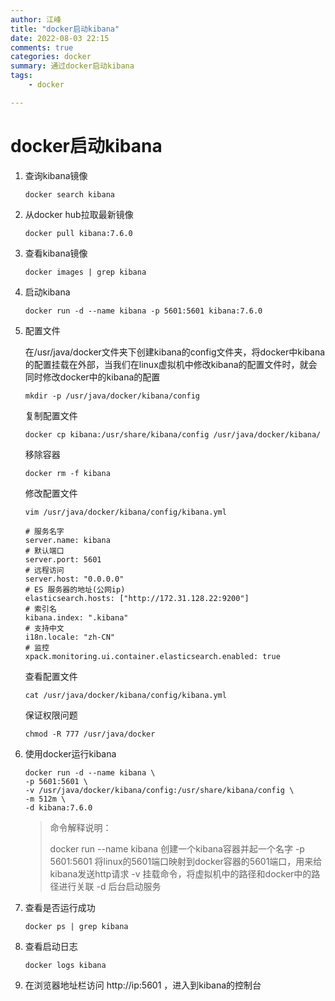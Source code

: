 ```yaml
---
author: 江峰
title: "docker启动kibana"
date: 2022-08-03 22:15
comments: true
categories: docker
summary: 通过docker启动kibana
tags: 
	- docker

---
```


<meta name="referrer" content="no-referrer" />

# docker启动kibana

1. 查询kibana镜像

   ```
   docker search kibana
   ```

2. 从docker hub拉取最新镜像

   ```
   docker pull kibana:7.6.0
   ```

3. 查看kibana镜像

   ```
   docker images | grep kibana
   ```

4. 启动kibana

   ```
   docker run -d --name kibana -p 5601:5601 kibana:7.6.0
   ```

5. 配置文件

   在/usr/java/docker文件夹下创建kibana的config文件夹，将docker中kibana的配置挂载在外部，当我们在linux虚拟机中修改kibana的配置文件时，就会同时修改docker中的kibana的配置

   ```
   mkdir -p /usr/java/docker/kibana/config
   ```

   复制配置文件

   ```
   docker cp kibana:/usr/share/kibana/config /usr/java/docker/kibana/
   ```

   移除容器

   ```
   docker rm -f kibana
   ```

   修改配置文件

   ```
   vim /usr/java/docker/kibana/config/kibana.yml
   ```

   ```
   # 服务名字
   server.name: kibana
   # 默认端口
   server.port: 5601
   # 远程访问
   server.host: "0.0.0.0"		
   # ES 服务器的地址(公网ip)
   elasticsearch.hosts: ["http://172.31.128.22:9200"]
   # 索引名
   kibana.index: ".kibana"
   # 支持中文
   i18n.locale: "zh-CN"
   # 监控
   xpack.monitoring.ui.container.elasticsearch.enabled: true
   ```

   查看配置文件

   ```
   cat /usr/java/docker/kibana/config/kibana.yml
   ```

   保证权限问题

   ```
   chmod -R 777 /usr/java/docker
   ```

6. 使用docker运行kibana

   ```
   docker run -d --name kibana \
   -p 5601:5601 \
   -v /usr/java/docker/kibana/config:/usr/share/kibana/config \
   -m 512m \
   -d kibana:7.6.0
   ```

   > 命令解释说明：
   >
   > docker run --name kibana 创建一个kibana容器并起一个名字
   > -p 5601:5601 将linux的5601端口映射到docker容器的5601端口，用来给kibana发送http请求
   > -v 挂载命令，将虚拟机中的路径和docker中的路径进行关联
   > -d 后台启动服务

8. 查看是否运行成功

   ```
   docker ps | grep kibana
   ```

9. 查看启动日志

   ```
   docker logs kibana
   ```

10. 在浏览器地址栏访问 http://ip:5601 ，进入到kibana的控制台

   